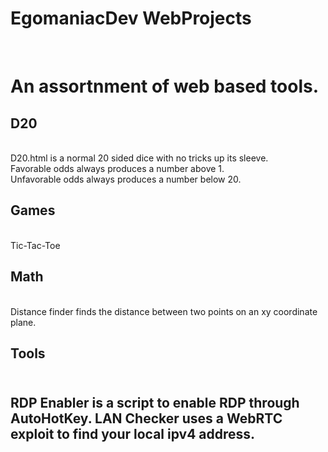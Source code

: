 # EgomaniacDev WebProjects
<br>
<h1> An assortnment of web based tools. </h1>
<h2>D20</h2>
<BR> 
  D20.html is a normal 20 sided dice with no tricks up its sleeve.
<br>
  Favorable odds always produces a number above 1.
<br>
  Unfavorable odds always produces a number below 20.
  <br>
  <h2>Games</h2>
  <br>
  Tic-Tac-Toe
  <br>
  <h2>Math</h2>
  <br>
  Distance finder finds the distance between two points on an xy coordinate plane.
  <br>
  <h2>Tools<h2>
    <br>
  RDP Enabler is a script to enable RDP through AutoHotKey.
  LAN Checker uses a WebRTC exploit to find your local ipv4 address.
   
  
  
